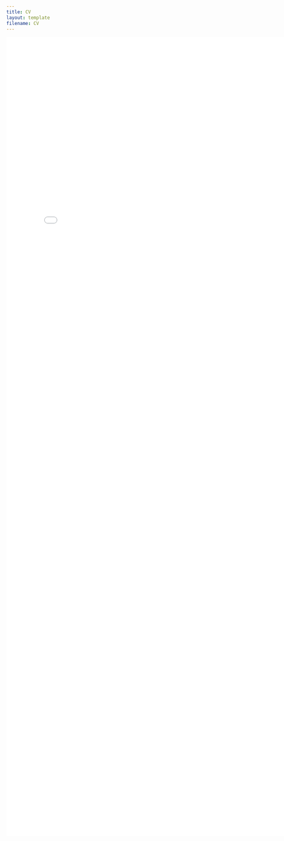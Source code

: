 ```yaml
---
title: CV
layout: template
filename: CV
--- 
```

<embed src="CV8.pdf" width="800px" height="2100px" />
